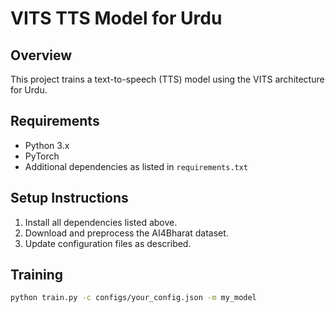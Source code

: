 # VITS TTS Model for Urdu
## Overview
This project trains a text-to-speech (TTS) model using the VITS architecture for Urdu.

## Requirements
- Python 3.x
- PyTorch
- Additional dependencies as listed in `requirements.txt`

## Setup Instructions
1. Install all dependencies listed above.
2. Download and preprocess the AI4Bharat dataset.
3. Update configuration files as described.

## Training
```bash
python train.py -c configs/your_config.json -m my_model

